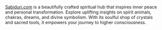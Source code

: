 [Sabiduri.com](https://sabiduri.com/) is a beautifully crafted spiritual hub that inspires inner peace and personal transformation.
Explore uplifting insights on spirit animals, chakras, dreams, and divine symbolism.
With its soulful shop of crystals and sacred tools, it empowers your journey to higher consciousness.
